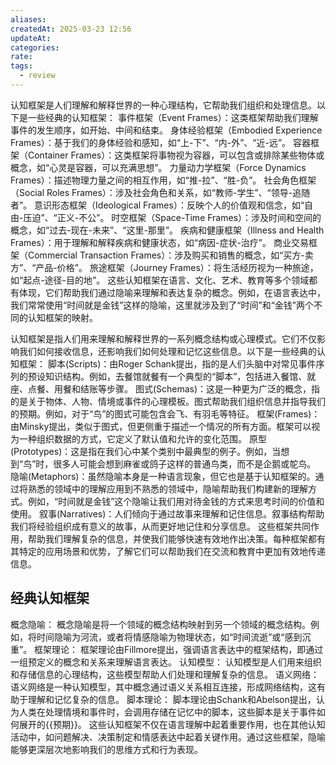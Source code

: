 ```yaml
---
aliases: 
createdAt: 2025-03-23 12:56
updateAt: 
categories: 
rate: 
tags:
  - review
---
```


认知框架是人们理解和解释世界的一种心理结构，它帮助我们组织和处理信息。以下是一些经典的认知框架：
事件框架（Event Frames）：这类框架帮助我们理解事件的发生顺序，如开始、中间和结束。
身体经验框架（Embodied Experience Frames）：基于我们的身体经验和感知，如“上-下”、“内-外”、“近-远”。
容器框架（Container Frames）：这类框架将事物视为容器，可以包含或排除某些物体或概念，如“心灵是容器，可以充满思想”。
力量动力学框架（Force Dynamics Frames）：描述物理力量之间的相互作用，如“推-拉”、“胜-负”。
社会角色框架（Social Roles Frames）：涉及社会角色和关系，如“教师-学生”、“领导-追随者”。
意识形态框架（Ideological Frames）：反映个人的价值观和信念，如“自由-压迫”、“正义-不公”。
时空框架（Space-Time Frames）：涉及时间和空间的概念，如“过去-现在-未来”、“这里-那里”。
疾病和健康框架（Illness and Health Frames）：用于理解和解释疾病和健康状态，如“病因-症状-治疗”。
商业交易框架（Commercial Transaction Frames）：涉及购买和销售的概念，如“买方-卖方”、“产品-价格”。
旅途框架（Journey Frames）：将生活经历视为一种旅途，如“起点-途径-目的地”。
这些认知框架在语言、文化、艺术、教育等多个领域都有体现，它们帮助我们通过隐喻来理解和表达复杂的概念。例如，在语言表达中，我们常常使用“时间就是金钱”这样的隐喻，这里就涉及到了“时间”和“金钱”两个不同的认知框架的映射。

认知框架是指人们用来理解和解释世界的一系列概念结构或心理模式。它们不仅影响我们如何接收信息，还影响我们如何处理和记忆这些信息。以下是一些经典的认知框架：
脚本(Scripts)：由Roger Schank提出，指的是人们头脑中对常见事件序列的预设知识结构。例如，去餐馆就餐有一个典型的“脚本”，包括进入餐馆、就座、点餐、用餐和结账等步骤。
图式(Schemas)：这是一种更为广泛的概念，指的是关于物体、人物、情境或事件的心理模板。图式帮助我们组织信息并指导我们的预期。例如，对于“鸟”的图式可能包含会飞、有羽毛等特征。
框架(Frames)：由Minsky提出，类似于图式，但更侧重于描述一个情况的所有方面。框架可以视为一种组织数据的方式，它定义了默认值和允许的变化范围。
原型(Prototypes)：这是指在我们心中某个类别中最典型的例子。例如，当想到“鸟”时，很多人可能会想到麻雀或鸽子这样的普通鸟类，而不是企鹅或鸵鸟。
隐喻(Metaphors)：虽然隐喻本身是一种语言现象，但它也是基于认知框架的。通过将熟悉的领域中的理解应用到不熟悉的领域中，隐喻帮助我们构建新的理解方式。例如，“时间就是金钱”这个隐喻让我们用对待金钱的方式来思考时间的价值和使用。
叙事(Narratives)：人们倾向于通过故事来理解和记住信息。叙事结构帮助我们将经验组织成有意义的故事，从而更好地记住和分享信息。
这些框架共同作用，帮助我们理解复杂的信息，并使我们能够快速有效地作出决策。每种框架都有其特定的应用场景和优势，了解它们可以帮助我们在交流和教育中更加有效地传递信息。

## 经典认知框架

概念隐喻：
概念隐喻是将一个领域的概念结构映射到另一个领域的概念结构。例如，将时间隐喻为河流，或者将情感隐喻为物理状态，如“时间流逝”或“感到沉重”。
框架理论：
框架理论由Fillmore提出，强调语言表达中的框架结构，即通过一组预定义的概念和关系来理解语言表达。
认知模型：
认知模型是人们用来组织和存储信息的心理结构，这些模型帮助人们处理和理解复杂的信息。
语义网络：
语义网络是一种认知模型，其中概念通过语义关系相互连接，形成网络结构，这有助于理解和记忆复杂的信息。
脚本理论：
脚本理论由Schank和Abelson提出，认为人类在处理情境和事件时，会调用存储在记忆中的脚本，这些脚本是关于事件如何展开的{{预期}}。
这些认知框架不仅在语言理解中起着重要作用，也在其他认知活动中，如问题解决、决策制定和情感表达中起着关键作用。通过这些框架，隐喻能够更深层次地影响我们的思维方式和行为表现。
